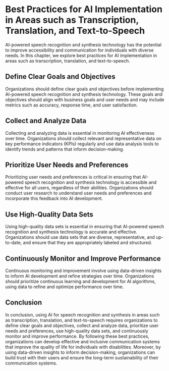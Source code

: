 Best Practices for AI Implementation in Areas such as Transcription, Translation, and Text-to-Speech
==============================================================================================================================================================

AI-powered speech recognition and synthesis technology has the potential to improve accessibility and communication for individuals with diverse needs. In this chapter, we explore best practices for AI implementation in areas such as transcription, translation, and text-to-speech.

Define Clear Goals and Objectives
---------------------------------

Organizations should define clear goals and objectives before implementing AI-powered speech recognition and synthesis technology. These goals and objectives should align with business goals and user needs and may include metrics such as accuracy, response time, and user satisfaction.

Collect and Analyze Data
------------------------

Collecting and analyzing data is essential in monitoring AI effectiveness over time. Organizations should collect relevant and representative data on key performance indicators (KPIs) regularly and use data analysis tools to identify trends and patterns that inform decision-making.

Prioritize User Needs and Preferences
-------------------------------------

Prioritizing user needs and preferences is critical in ensuring that AI-powered speech recognition and synthesis technology is accessible and effective for all users, regardless of their abilities. Organizations should conduct user research to understand user needs and preferences and incorporate this feedback into AI development.

Use High-Quality Data Sets
--------------------------

Using high-quality data sets is essential in ensuring that AI-powered speech recognition and synthesis technology is accurate and effective. Organizations should use data sets that are diverse, representative, and up-to-date, and ensure that they are appropriately labeled and structured.

Continuously Monitor and Improve Performance
--------------------------------------------

Continuous monitoring and improvement involve using data-driven insights to inform AI development and refine strategies over time. Organizations should prioritize continuous learning and development for AI algorithms, using data to refine and optimize performance over time.

Conclusion
----------

In conclusion, using AI for speech recognition and synthesis in areas such as transcription, translation, and text-to-speech requires organizations to define clear goals and objectives, collect and analyze data, prioritize user needs and preferences, use high-quality data sets, and continuously monitor and improve performance. By following these best practices, organizations can develop effective and inclusive communication systems that improve the quality of life for individuals with disabilities. Moreover, by using data-driven insights to inform decision-making, organizations can build trust with their users and ensure the long-term sustainability of their communication systems.
